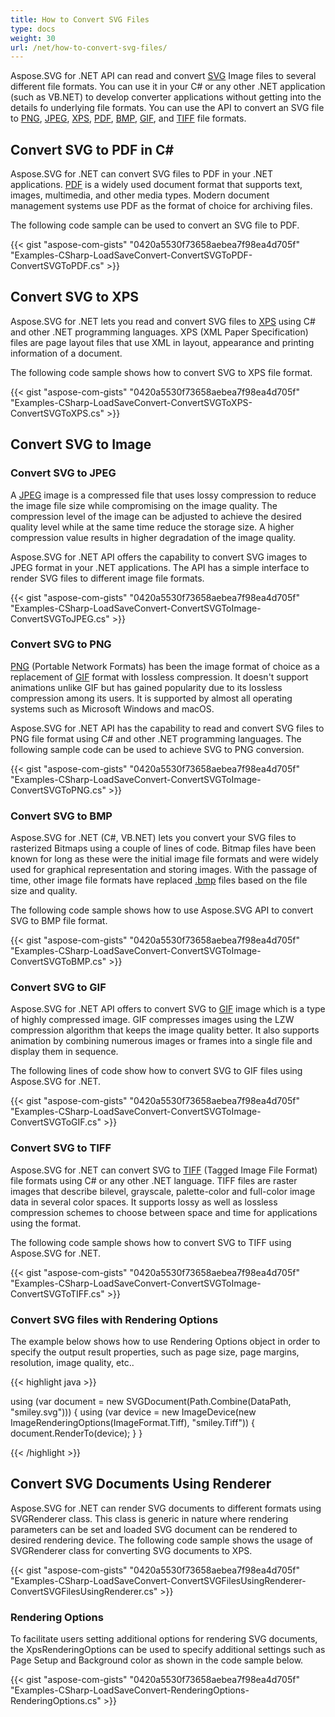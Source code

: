 ```yaml
---
title: How to Convert SVG Files
type: docs
weight: 30
url: /net/how-to-convert-svg-files/
---
```


Aspose.SVG for .NET API can read and convert [SVG](https://docs.fileformat.com/page-description-language/svg/) Image files to several different file formats. You can use it in your C# or any other .NET application (such as VB.NET) to develop converter applications without getting into the details fo underlying file formats. You can use the API to convert an SVG file to [PNG](https://docs.fileformat.com/image/png/), [JPEG](https://docs.fileformat.com/image/jpeg/), [XPS](https://docs.fileformat.com/page-description-language/xps/), [PDF](https://docs.fileformat.com/pdf/), [BMP](https://docs.fileformat.com/image/bmp/), [GIF](https://docs.fileformat.com/image/gif/), and [TIFF](https://docs.fileformat.com/image/tiff/) file formats.

## **Convert SVG to PDF in C#**

Aspose.SVG for .NET can convert SVG files to PDF in your .NET applications. [PDF](https://docs.fileformat.com/pdf/) is a widely used document format that supports text, images, multimedia, and other media types. Modern document management systems use PDF as the format of choice for archiving files.

The following code sample can be used to convert an SVG file to PDF.

{{< gist "aspose-com-gists" "0420a5530f73658aebea7f98ea4d705f" "Examples-CSharp-LoadSaveConvert-ConvertSVGToPDF-ConvertSVGToPDF.cs" >}}

## **Convert SVG to XPS**

Aspose.SVG for .NET lets you read and convert SVG files to [XPS](https://docs.fileformat.com/page-description-language/xps/) using C# and other .NET programming languages. XPS (XML Paper Specification) files are page layout files that use XML in layout, appearance and printing information of a document.

The following code sample shows how to convert SVG to XPS file format.

{{< gist "aspose-com-gists" "0420a5530f73658aebea7f98ea4d705f" "Examples-CSharp-LoadSaveConvert-ConvertSVGToXPS-ConvertSVGToXPS.cs" >}}

## **Convert SVG to Image**

### **Convert SVG to JPEG**

A [JPEG](https://docs.fileformat.com/image/jpeg/) image is a compressed file that uses lossy compression to reduce the image file size while compromising on the image quality. The compression level of the image can be adjusted to achieve the desired quality level while at the same time reduce the storage size. A higher compression value results in higher degradation of the image quality.

Aspose.SVG for .NET API offers the capability to convert SVG images to JPEG format in your .NET applications. The API has a simple interface to render SVG files to different image file formats.

{{< gist "aspose-com-gists" "0420a5530f73658aebea7f98ea4d705f" "Examples-CSharp-LoadSaveConvert-ConvertSVGToImage-ConvertSVGToJPEG.cs" >}}

### **Convert SVG to PNG**

[PNG](https://docs.fileformat.com/image/png/) (Portable Network Formats) has been the image format of choice as a replacement of [GIF](https://docs.fileformat.com/image/gif/) format with lossless compression. It doesn't support animations unlike GIF but has gained popularity due to its lossless compression among its users. It is supported by almost all operating systems such as Microsoft Windows and macOS.

Aspose.SVG for .NET API has the capability to read and convert SVG files to PNG file format using C# and other .NET programming languages. The following sample code can be used to achieve SVG to PNG conversion.

{{< gist "aspose-com-gists" "0420a5530f73658aebea7f98ea4d705f" "Examples-CSharp-LoadSaveConvert-ConvertSVGToImage-ConvertSVGToPNG.cs" >}}

### **Convert SVG to BMP**

Aspose.SVG for .NET (C#, VB.NET) lets you convert your SVG files to rasterized Bitmaps using a couple of lines of code. Bitmap files have been known for long as these were the initial image file formats and were widely used for graphical representation and storing images. With the passage of time, other image file formats have replaced [.bmp](https://docs.fileformat.com/image/bmp/) files based on the file size and quality.

The following code sample shows how to use Aspose.SVG API to convert SVG to BMP file format.

{{< gist "aspose-com-gists" "0420a5530f73658aebea7f98ea4d705f" "Examples-CSharp-LoadSaveConvert-ConvertSVGToImage-ConvertSVGToBMP.cs" >}}

### **Convert SVG to GIF**

Aspose.SVG for .NET API offers to convert SVG to [GIF](https://docs.fileformat.com/image/gif/) image which is a type of highly compressed image. GIF compresses images using the LZW compression algorithm that keeps the image quality better. It also supports animation by combining numerous images or frames into a single file and display them in sequence.

The following lines of code show how to convert SVG to GIF files using Aspose.SVG for .NET.

{{< gist "aspose-com-gists" "0420a5530f73658aebea7f98ea4d705f" "Examples-CSharp-LoadSaveConvert-ConvertSVGToImage-ConvertSVGToGIF.cs" >}}

### **Convert SVG to TIFF**

Aspose.SVG for .NET can convert SVG to [TIFF](https://docs.fileformat.com/image/tiff/) (Tagged Image File Format) file formats using C# or any other .NET language. TIFF files are raster images that describe bilevel, grayscale, palette-color and full-color image data in several color spaces. It supports lossy as well as lossless compression schemes to choose between space and time for applications using the format.

The following code sample shows how to convert SVG to TIFF using Aspose.SVG for .NET.

{{< gist "aspose-com-gists" "0420a5530f73658aebea7f98ea4d705f" "Examples-CSharp-LoadSaveConvert-ConvertSVGToImage-ConvertSVGToTIFF.cs" >}}

### **Convert SVG files with Rendering Options**

The example below shows how to use Rendering Options object in order to specify the output result properties, such as page size, page margins, resolution, image quality, etc..

{{< highlight java >}}

using (var document = new SVGDocument(Path.Combine(DataPath, "smiley.svg")))
{
    using (var device = new ImageDevice(new ImageRenderingOptions(ImageFormat.Tiff), "smiley.Tiff"))
    {
        document.RenderTo(device);
    }
}

{{< /highlight >}}

## **Convert SVG Documents Using Renderer**

Aspose.SVG for .NET can render SVG documents to different formats using SVGRenderer class. This class is generic in nature where rendering parameters can be set and loaded SVG document can be rendered to desired rendering device. The following code sample shows the usage of SVGRenderer class for converting SVG documents to XPS.

{{< gist "aspose-com-gists" "0420a5530f73658aebea7f98ea4d705f" "Examples-CSharp-LoadSaveConvert-ConvertSVGFilesUsingRenderer-ConvertSVGFilesUsingRenderer.cs" >}}

### **Rendering Options**

To facilitate users setting additional options for rendering SVG documents, the XpsRenderingOptions can be used to specify additional settings such as Page Setup and Background color as shown in the code sample below.

{{< gist "aspose-com-gists" "0420a5530f73658aebea7f98ea4d705f" "Examples-CSharp-LoadSaveConvert-RenderingOptions-RenderingOptions.cs" >}}
